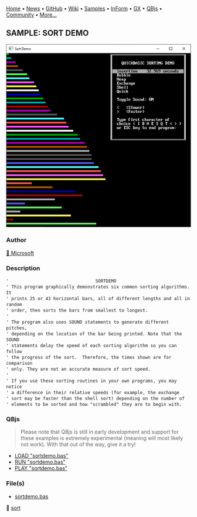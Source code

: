 [Home](https://qb64.com) • [News](../../news.md) • [GitHub](https://github.com/QB64Official/qb64) • [Wiki](wiki.md) • [Samples](../../samples.md) • [InForm](../../inform.md) • [GX](../../gx.md) • [QBjs](../../qbjs.md) • [Community](../../community.md) • [More...](../../more.md)

## SAMPLE: SORT DEMO

![screenshot.png](img/screenshot.png)

### Author

[🐝 Microsoft](../microsoft.md) 

### Description

```text
'                                 SORTDEMO
' This program graphically demonstrates six common sorting algorithms.  It
' prints 25 or 43 horizontal bars, all of different lengths and all in random
' order, then sorts the bars from smallest to longest.
'
' The program also uses SOUND statements to generate different pitches,
' depending on the location of the bar being printed. Note that the SOUND
' statements delay the speed of each sorting algorithm so you can follow
' the progress of the sort.  Therefore, the times shown are for comparison
' only. They are not an accurate measure of sort speed.
'
' If you use these sorting routines in your own programs, you may notice
' a difference in their relative speeds (for example, the exchange
' sort may be faster than the shell sort) depending on the number of
' elements to be sorted and how "scrambled" they are to begin with.
```

### QBjs

> Please note that QBjs is still in early development and support for these examples is extremely experimental (meaning will most likely not work). With that out of the way, give it a try!

* [LOAD "sortdemo.bas"](https://qbjs.org/index.html?src=https://qb64.com/samples/sort-demo/src/sortdemo.bas)
* [RUN "sortdemo.bas"](https://qbjs.org/index.html?mode=auto&src=https://qb64.com/samples/sort-demo/src/sortdemo.bas)
* [PLAY "sortdemo.bas"](https://qbjs.org/index.html?mode=play&src=https://qb64.com/samples/sort-demo/src/sortdemo.bas)

### File(s)

* [sortdemo.bas](src/sortdemo.bas)

🔗 [sort](../sort.md)
